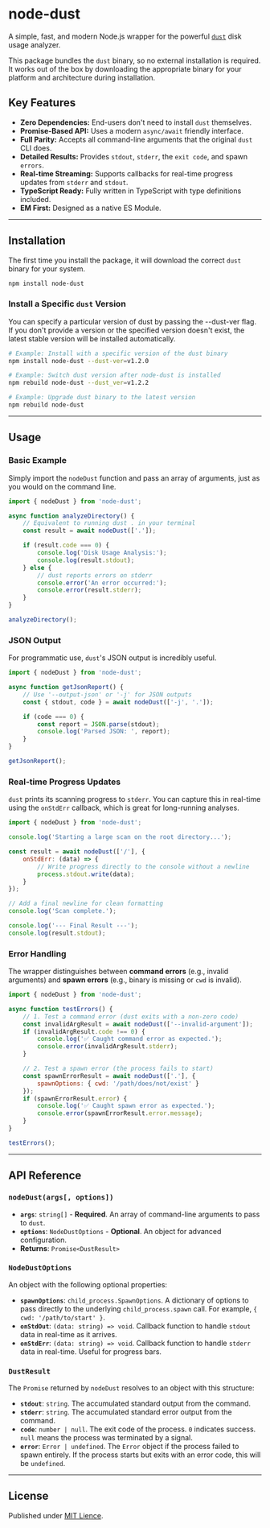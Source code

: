 #  node-dust

A simple, fast, and modern Node.js wrapper for the powerful [`dust`](https://github.com/bootandy/dust) disk usage analyzer.

This package bundles the `dust` binary, so no external installation is required. It works out of the box by downloading the appropriate binary for your platform and architecture during installation.

##  Key Features

-  **Zero Dependencies:** End-users don't need to install `dust` themselves.
-  **Promise-Based API:** Uses a modern `async/await` friendly interface.
-  **Full Parity:** Accepts all command-line arguments that the original `dust` CLI does.
-  **Detailed Results:** Provides `stdout`, `stderr`, the `exit code`, and spawn `errors`.
-  **Real-time Streaming:** Supports callbacks for real-time progress updates from `stderr` and `stdout`.
-  **TypeScript Ready:** Fully written in TypeScript with type definitions included.
-  **EM First:** Designed as a native ES Module.

---

##  Installation
The first time you install the package, it will download the correct `dust` binary for your system.

```bash
npm install node-dust
```


### Install a Specific `dust` Version
You can specify a particular version of dust by passing the --dust-ver flag. If you don't provide a version or the specified version doesn't exist, the latest stable version will be installed automatically.

```Bash
# Example: Install with a specific version of the dust binary
npm install node-dust --dust-ver=v1.2.0

# Example: Switch dust version after node-dust is installed
npm rebuild node-dust --dust_ver=v1.2.2

# Example: Upgrade dust binary to the latest version
npm rebuild node-dust
```

---

##  Usage

###  Basic Example

Simply import the `nodeDust` function and pass an array of arguments, just as you would on the command line.

```javascript
import { nodeDust } from 'node-dust';

async function analyzeDirectory() {
    // Equivalent to running dust . in your terminal
    const result = await nodeDust(['.']);

    if (result.code === 0) {
        console.log('Disk Usage Analysis:');
        console.log(result.stdout);
    } else {
        // dust reports errors on stderr
        console.error('An error occurred:');
        console.error(result.stderr);
    }
}

analyzeDirectory();
```

###  JSON Output

For programmatic use, `dust`'s JSON output is incredibly useful.

```javascript
import { nodeDust } from 'node-dust';

async function getJsonReport() {
    // Use '--output-json' or '-j' for JSON outputs
    const { stdout, code } = await nodeDust(['-j', '.']);

    if (code === 0) {
        const report = JSON.parse(stdout);
        console.log('Parsed JSON: ', report);
    }
}

getJsonReport();
```

###  Real-time Progress Updates

`dust` prints its scanning progress to `stderr`. You can capture this in real-time using the `onStdErr` callback, which is great for long-running analyses.

```javascript
import { nodeDust } from 'node-dust';

console.log('Starting a large scan on the root directory...');

const result = await nodeDust(['/'], {
    onStdErr: (data) => {
        // Write progress directly to the console without a newline
        process.stdout.write(data);
    }
});

// Add a final newline for clean formatting
console.log('Scan complete.');

console.log('--- Final Result ---');
console.log(result.stdout);
```

###  Error Handling

The wrapper distinguishes between **command errors** (e.g., invalid arguments) and **spawn errors** (e.g., binary is missing or `cwd` is invalid).

```javascript
import { nodeDust } from 'node-dust';

async function testErrors() {
    // 1. Test a command error (dust exits with a non-zero code)
    const invalidArgResult = await nodeDust(['--invalid-argument']);
    if (invalidArgResult.code !== 0) {
        console.log('✅ Caught command error as expected.');
        console.error(invalidArgResult.stderr);
    }

    // 2. Test a spawn error (the process fails to start)
    const spawnErrorResult = await nodeDust(['.'], {
        spawnOptions: { cwd: '/path/does/not/exist' }
    });
    if (spawnErrorResult.error) {
        console.log('✅ Caught spawn error as expected.');
        console.error(spawnErrorResult.error.message);
    }
}

testErrors();
```

---

##  API Reference

###  `nodeDust(args[, options])`

-  **`args`**: `string[]` - **Required**. An array of command-line arguments to pass to `dust`.
-  **`options`**: `NodeDustOptions` - **Optional**. An object for advanced configuration.
-  **Returns**: `Promise<DustResult>`

###  `NodeDustOptions`

An object with the following optional properties:

-  **`spawnOptions`**: `child_process.SpawnOptions`. A dictionary of options to pass directly to the underlying `child_process.spawn` call. For example, `{ cwd: '/path/to/start' }`.
-  **`onStdOut`**: `(data: string) => void`. Callback function to handle `stdout` data in real-time as it arrives.
-  **`onStdErr`**: `(data: string) => void`. Callback function to handle `stderr` data in real-time. Useful for progress bars.

###  `DustResult`

The `Promise` returned by `nodeDust` resolves to an object with this structure:

-  **`stdout`**: `string`. The accumulated standard output from the command.
-  **`stderr`**: `string`. The accumulated standard error output from the command.
-  **`code`**: `number | null`. The exit code of the process. `0` indicates success. `null` means the process was terminated by a signal.
-  **`error`**: `Error | undefined`. The `Error` object if the process failed to spawn entirely. If the process starts but exits with an error code, this will be `undefined`.

---

##  License
Published under [MIT Lience](https://opensource.org/licenses/MIT).